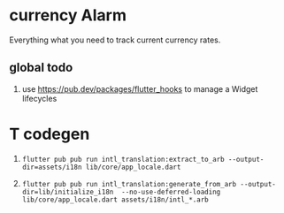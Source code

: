 # currency Alarm

Everything what you need to track current currency rates.

## global todo

1. use https://pub.dev/packages/flutter_hooks to manage a Widget lifecycles

# T codegen

1. `flutter pub pub run intl_translation:extract_to_arb --output-dir=assets/i18n lib/core/app_locale.dart`

2. `flutter pub pub run intl_translation:generate_from_arb --output-dir=lib/initialize_i18n  --no-use-deferred-loading lib/core/app_locale.dart assets/i18n/intl_*.arb`
